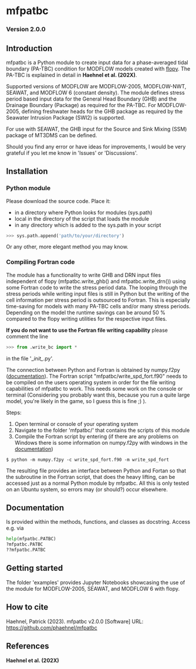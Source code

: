 # mfpatbc
### Version 2.0.0

## Introduction
mfpatbc is a Python module to create input data for a phase-averaged tidal boundary (PA-TBC) condition for MODFLOW models created with [flopy](https://github.com/modflowpy/flopy). The PA-TBC is explained in detail in **Haehnel et al. (202X)**.

Supported versions of MODFLOW are MODFLOW-2005, MODFLOW-NWT, SEAWAT, and MODFLOW 6 (constant density). The module defines stress period based input data for the General Head Boundary (GHB) and the Drainage Boundary (Package) as required for the PA-TBC. For MODFLOW-2005, defining freshwater heads for the GHB package as required by the Seawater Intrusion Package (SWI2) is supported.

For use with SEAWAT, the GHB input for the Source and Sink Mixing (SSM) package of MT3DMS can be defined.

Should you find any error or have ideas for improvements, I would be very grateful if you let me know in 'Issues' or 'Discussions'.

## Installation
### Python module 
Please download the source code.
Place it: 
* in a directory where Python looks for modules (sys.path)
* local in the directory of the script that loads the module
* in any directory which is added to the sys.path in your script 
```python
>>> sys.path.append('path/to/your/directory')
```
Or any other, more elegant method you may know. 

### Compiling Fortran code
The module has a functionality to write GHB and DRN input files independent of flopy (mfpatbc.write_ghb() and mfpatbc.write_drn()) using some Fortran code to write the stress period data. The looping through the stress periods while writing input files is still in Python but the writing of the cell information per stress period is outsourced to Fortran. This is especially time-saving for models with many PA-TBC cells and/or many stress periods. Depending on the model the runtime savings can be around 50 % compared to the flopy writing utilities for the respective input files.

**If you do not want to use the Fortran file writing capability** please comment the line
```python
>>> from .write_bc import *
```
in the file '\__init\__.py'.

The connection between Python and Fortran is obtained by numpy.f2py ([documentation](https://numpy.org/doc/stable/f2py/index.html)). The Fortran script "mfpatbc/write_spd_fort.f90" needs to be compiled on the users operating system in order for the file writing capabilities of mfpatbc to work. This needs some work on the console or terminal (Considering you probably want this, because you run a quite large model, you're likely in the game, so I guess this is fine ;) ).

Steps:
1. Open terminal or console of your operating system
2. Navigate to the folder 'mfpatbc/' that contains the scripts of this module
3. Compile the Fortran script by entering (if there are any problems on Windows there is some information on numpy.f2py with windows in the [documentation](https://numpy.org/doc/stable/f2py/windows/index.html))
```bas
$ python -m numpy.f2py -c write_spd_fort.f90 -m write_spd_fort
```
The resulting file provides an interface between Python and Fortan so that the subroutine in the Fortran script, that does the heavy lifting, can be accessed just as a normal Python module by mfpatbc. All this is only tested on an Ubuntu system, so errors may (or should?) occur elsewhere.


## Documentation
Is provided within the methods, functions, and classes as docstring. Access e.g. via
```python
help(mfpatbc.PATBC)
?mfpatbc.PATBC
??mfpatbc.PATBC
```

## Getting started
The folder 'examples' provides Jupyter Notebooks showcasing the use of the module for MODFLOW-2005, SEAWAT, and MODFLOW 6 with flopy.

## How to cite
Haehnel, Patrick (2023). mfpatbc v2.0.0 [Software] URL: https://github.com/phaehnel/mfpatbc

## References
**Haehnel et al. (202X)**
